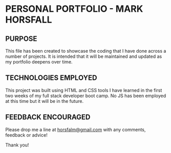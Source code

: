 # PERSONAL PORTFOLIO - MARK HORSFALL

## PURPOSE

This file has been created to showcase the coding that I have done across a number of projects. It is intended that it will be maintained and updated as my portfolio deepens over time.

## TECHNOLOGIES EMPLOYED

This project was built using HTML and CSS tools I have learned in the first two weeks of my full stack developer boot camp. No JS has been employed at this time but it will be in the future.

## FEEDBACK ENCOURAGED

Please drop me a line at horsfalm@gmail.com with any comments, feedback or advice!

Thank you!